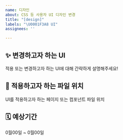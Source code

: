 ```yaml
---
name: 디자인
about: CSS 등 사용자 UI 디자인 변경
title: "[design]"
labels: "\U0001F3A8 UI"
assignees: ''

---
```


## ✨ 변경하고자 하는 UI
적용 또는 변경하고자 하는 UI에 대해 간략하게 설명해주세요!

## 🚩 적용하고자 하는 파일 위치
UI를 적용하고자 하는 페이지 또는 컴포넌트 파일 위치

## 🗓️ 예상기간
0월00일 ~ 0월00일
